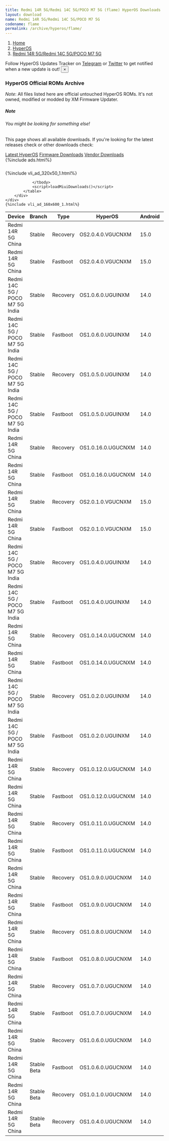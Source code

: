 ```yaml
---
title: Redmi 14R 5G/Redmi 14C 5G/POCO M7 5G (flame) HyperOS Downloads
layout: download
name: Redmi 14R 5G/Redmi 14C 5G/POCO M7 5G
codename: flame
permalink: /archive/hyperos/flame/
---
```

<nav aria-label="breadcrumb">
    <ol class="breadcrumb">
        <li class="breadcrumb-item"><a href="/">Home</a></li>
        <li class="breadcrumb-item"><a href="/hyperos/">HyperOS</a></li>
        <li class="breadcrumb-item active" aria-current="page"><a href="/hyperos/flame/">Redmi 14R 5G/Redmi 14C 5G/POCO M7 5G</a></li>
    </ol>
</nav>
<div class="alert alert-primary alert-dismissible fade show" role="alert">
    Follow HyperOS Updates Tracker on <a href="https://t.me/MIUIUpdatesTracker" class="alert-link">Telegram</a>
     or <a href="https://twitter.com/MiFwUpdater" class="alert-link">Twitter</a> to get notified when a new update is out!
    <button type="button" class="close" data-dismiss="alert" aria-label="Close">
        <span aria-hidden="true">&times;</span>
    </button>
</div>

### HyperOS Official ROMs Archive
*Note*: All files listed here are official untouched HyperOS ROMs. It's not owned, modified or modded by XM Firmware Updater.
<div class="card">
  <div class="card-body">
    <h5 class="card-title">Note</h5>
    <h6 class="card-subtitle mb-2 text-muted">You might be looking for something else!</h6>
    <p class="card-text">This page shows all available downloads.
     If you're looking for the latest releases check or other downloads check:</p>
    <a href="/hyperos/flame/" class="card-link">Latest HyperOS</a>
    <a href="/firmware/flame/" class="card-link">Firmware Downloads</a>
    <a href="/vendor/flame/" class="card-link">Vendor Downloads</a>
  </div>
</div>
{%include ads.html%}
<div class="row justify-content-center">
    <div class="col-10">
        <div class="table-responsive-md" style="margin-top: 25px;">
            {%include vli_ad_320x50_1.html%}
            <table id="miui" class="display dt-responsive nowrap compact table table-striped table-hover table-sm">
                <thead class="thead-dark">
                    <tr>
                        <th data-ref="device">Device</th>
                        <th data-ref="branch">Branch</th>
                        <th data-ref="type">Type</th>
                        <th data-ref="miui">HyperOS</th>
                        <th data-ref="android">Android</th>
                        <th data-ref="size">Size</th>
                        <th data-ref="size">Date</th>
                        <th data-ref="link">Link</th>
                    </tr>
                </thead>
                <tbody>
                <tr><td>Redmi 14R 5G China</td><td>Stable</td><td>Recovery</td><td>OS2.0.4.0.VGUCNXM</td><td>15.0</td><td>4.6 GB</td><td>2025-05-19</td><td><a href="/hyperos/flame/stable/OS2.0.4.0.VGUCNXM/">Download</a></td></tr>
<tr><td>Redmi 14R 5G China</td><td>Stable</td><td>Fastboot</td><td>OS2.0.4.0.VGUCNXM</td><td>15.0</td><td>6.4 GB</td><td>2025-04-24</td><td><a href="/hyperos/flame/stable/OS2.0.4.0.VGUCNXM/">Download</a></td></tr>
<tr><td>Redmi 14C 5G / POCO M7 5G India</td><td>Stable</td><td>Recovery</td><td>OS1.0.6.0.UGUINXM</td><td>14.0</td><td>4.2 GB</td><td>2025-05-07</td><td><a href="/hyperos/flame/stable/OS1.0.6.0.UGUINXM/">Download</a></td></tr>
<tr><td>Redmi 14C 5G / POCO M7 5G India</td><td>Stable</td><td>Fastboot</td><td>OS1.0.6.0.UGUINXM</td><td>14.0</td><td>6.1 GB</td><td>2025-04-18</td><td><a href="/hyperos/flame/stable/OS1.0.6.0.UGUINXM/">Download</a></td></tr>
<tr><td>Redmi 14C 5G / POCO M7 5G India</td><td>Stable</td><td>Recovery</td><td>OS1.0.5.0.UGUINXM</td><td>14.0</td><td>4.2 GB</td><td>2025-04-18</td><td><a href="/hyperos/flame/stable/OS1.0.5.0.UGUINXM/">Download</a></td></tr>
<tr><td>Redmi 14C 5G / POCO M7 5G India</td><td>Stable</td><td>Fastboot</td><td>OS1.0.5.0.UGUINXM</td><td>14.0</td><td>6.1 GB</td><td>2025-04-08</td><td><a href="/hyperos/flame/stable/OS1.0.5.0.UGUINXM/">Download</a></td></tr>
<tr><td>Redmi 14R 5G China</td><td>Stable</td><td>Recovery</td><td>OS1.0.16.0.UGUCNXM</td><td>14.0</td><td>4.3 GB</td><td>2025-04-08</td><td><a href="/hyperos/flame/stable/OS1.0.16.0.UGUCNXM/">Download</a></td></tr>
<tr><td>Redmi 14R 5G China</td><td>Stable</td><td>Fastboot</td><td>OS1.0.16.0.UGUCNXM</td><td>14.0</td><td>6.1 GB</td><td>2025-04-03</td><td><a href="/hyperos/flame/stable/OS1.0.16.0.UGUCNXM/">Download</a></td></tr>
<tr><td>Redmi 14R 5G China</td><td>Stable</td><td>Recovery</td><td>OS2.0.1.0.VGUCNXM</td><td>15.0</td><td>4.6 GB</td><td>2025-03-18</td><td><a href="/hyperos/flame/stable/OS2.0.1.0.VGUCNXM/">Download</a></td></tr>
<tr><td>Redmi 14R 5G China</td><td>Stable</td><td>Fastboot</td><td>OS2.0.1.0.VGUCNXM</td><td>15.0</td><td>6.1 GB</td><td>2025-03-06</td><td><a href="/hyperos/flame/stable/OS2.0.1.0.VGUCNXM/">Download</a></td></tr>
<tr><td>Redmi 14C 5G / POCO M7 5G India</td><td>Stable</td><td>Recovery</td><td>OS1.0.4.0.UGUINXM</td><td>14.0</td><td>4.2 GB</td><td>2025-02-22</td><td><a href="/hyperos/flame/stable/OS1.0.4.0.UGUINXM/">Download</a></td></tr>
<tr><td>Redmi 14C 5G / POCO M7 5G India</td><td>Stable</td><td>Fastboot</td><td>OS1.0.4.0.UGUINXM</td><td>14.0</td><td>6.0 GB</td><td>2025-02-19</td><td><a href="/hyperos/flame/stable/OS1.0.4.0.UGUINXM/">Download</a></td></tr>
<tr><td>Redmi 14R 5G China</td><td>Stable</td><td>Recovery</td><td>OS1.0.14.0.UGUCNXM</td><td>14.0</td><td>4.2 GB</td><td>2025-02-09</td><td><a href="/hyperos/flame/stable/OS1.0.14.0.UGUCNXM/">Download</a></td></tr>
<tr><td>Redmi 14R 5G China</td><td>Stable</td><td>Fastboot</td><td>OS1.0.14.0.UGUCNXM</td><td>14.0</td><td>5.7 GB</td><td>2025-01-26</td><td><a href="/hyperos/flame/stable/OS1.0.14.0.UGUCNXM/">Download</a></td></tr>
<tr><td>Redmi 14C 5G / POCO M7 5G India</td><td>Stable</td><td>Recovery</td><td>OS1.0.2.0.UGUINXM</td><td>14.0</td><td>4.2 GB</td><td>2025-01-07</td><td><a href="/hyperos/flame/stable/OS1.0.2.0.UGUINXM/">Download</a></td></tr>
<tr><td>Redmi 14C 5G / POCO M7 5G India</td><td>Stable</td><td>Fastboot</td><td>OS1.0.2.0.UGUINXM</td><td>14.0</td><td>5.9 GB</td><td>2024-12-16</td><td><a href="/hyperos/flame/stable/OS1.0.2.0.UGUINXM/">Download</a></td></tr>
<tr><td>Redmi 14R 5G China</td><td>Stable</td><td>Recovery</td><td>OS1.0.12.0.UGUCNXM</td><td>14.0</td><td>4.2 GB</td><td>2024-12-12</td><td><a href="/hyperos/flame/stable/OS1.0.12.0.UGUCNXM/">Download</a></td></tr>
<tr><td>Redmi 14R 5G China</td><td>Stable</td><td>Fastboot</td><td>OS1.0.12.0.UGUCNXM</td><td>14.0</td><td>5.7 GB</td><td>2024-12-05</td><td><a href="/hyperos/flame/stable/OS1.0.12.0.UGUCNXM/">Download</a></td></tr>
<tr><td>Redmi 14R 5G China</td><td>Stable</td><td>Recovery</td><td>OS1.0.11.0.UGUCNXM</td><td>14.0</td><td>4.2 GB</td><td>2024-11-07</td><td><a href="/hyperos/flame/stable/OS1.0.11.0.UGUCNXM/">Download</a></td></tr>
<tr><td>Redmi 14R 5G China</td><td>Stable</td><td>Fastboot</td><td>OS1.0.11.0.UGUCNXM</td><td>14.0</td><td>5.6 GB</td><td>2024-11-01</td><td><a href="/hyperos/flame/stable/OS1.0.11.0.UGUCNXM/">Download</a></td></tr>
<tr><td>Redmi 14R 5G China</td><td>Stable</td><td>Recovery</td><td>OS1.0.9.0.UGUCNXM</td><td>14.0</td><td>4.2 GB</td><td>2024-10-09</td><td><a href="/hyperos/flame/stable/OS1.0.9.0.UGUCNXM/">Download</a></td></tr>
<tr><td>Redmi 14R 5G China</td><td>Stable</td><td>Fastboot</td><td>OS1.0.9.0.UGUCNXM</td><td>14.0</td><td>5.6 GB</td><td>2024-09-26</td><td><a href="/hyperos/flame/stable/OS1.0.9.0.UGUCNXM/">Download</a></td></tr>
<tr><td>Redmi 14R 5G China</td><td>Stable</td><td>Recovery</td><td>OS1.0.8.0.UGUCNXM</td><td>14.0</td><td>4.2 GB</td><td>2024-09-26</td><td><a href="/hyperos/flame/stable/OS1.0.8.0.UGUCNXM/">Download</a></td></tr>
<tr><td>Redmi 14R 5G China</td><td>Stable</td><td>Fastboot</td><td>OS1.0.8.0.UGUCNXM</td><td>14.0</td><td>5.6 GB</td><td>2024-09-19</td><td><a href="/hyperos/flame/stable/OS1.0.8.0.UGUCNXM/">Download</a></td></tr>
<tr><td>Redmi 14R 5G China</td><td>Stable</td><td>Recovery</td><td>OS1.0.7.0.UGUCNXM</td><td>14.0</td><td>4.2 GB</td><td>2024-09-18</td><td><a href="/hyperos/flame/stable/OS1.0.7.0.UGUCNXM/">Download</a></td></tr>
<tr><td>Redmi 14R 5G China</td><td>Stable</td><td>Fastboot</td><td>OS1.0.7.0.UGUCNXM</td><td>14.0</td><td>5.6 GB</td><td>2024-09-13</td><td><a href="/hyperos/flame/stable/OS1.0.7.0.UGUCNXM/">Download</a></td></tr>
<tr><td>Redmi 14R 5G China</td><td>Stable</td><td>Recovery</td><td>OS1.0.6.0.UGUCNXM</td><td>14.0</td><td>4.2 GB</td><td>2024-09-14</td><td><a href="/hyperos/flame/stable/OS1.0.6.0.UGUCNXM/">Download</a></td></tr>
<tr><td>Redmi 14R 5G China</td><td>Stable Beta</td><td>Fastboot</td><td>OS1.0.6.0.UGUCNXM</td><td>14.0</td><td>5.6 GB</td><td>2024-09-04</td><td><a href="/hyperos/flame/stable beta/OS1.0.6.0.UGUCNXM/">Download</a></td></tr>
<tr><td>Redmi 14R 5G China</td><td>Stable Beta</td><td>Recovery</td><td>OS1.0.1.0.UGUCNXM</td><td>14.0</td><td>4.2 GB</td><td>2024-09-14</td><td><a href="/hyperos/flame/stable beta/OS1.0.1.0.UGUCNXM/">Download</a></td></tr>
<tr><td>Redmi 14R 5G China</td><td>Stable Beta</td><td>Recovery</td><td>OS1.0.4.0.UGUCNXM</td><td>14.0</td><td>4.2 GB</td><td>2024-09-14</td><td><a href="/hyperos/flame/stable beta/OS1.0.4.0.UGUCNXM/">Download</a></td></tr>

                </tbody>
                <script>loadMiuiDownloads()</script>
            </table>
        </div>
    </div>
    {%include vli_ad_160x600_1.html%}
</div>
